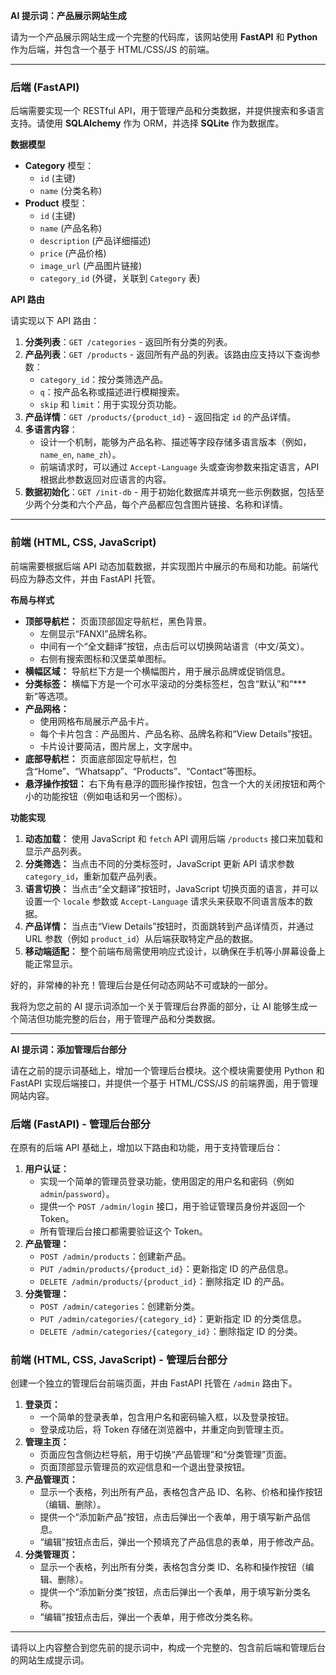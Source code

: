 **AI 提示词：产品展示网站生成**

请为一个产品展示网站生成一个完整的代码库，该网站使用 **FastAPI** 和 **Python** 作为后端，并包含一个基于 HTML/CSS/JS 的前端。

---

### **后端 (FastAPI)**

后端需要实现一个 RESTful API，用于管理产品和分类数据，并提供搜索和多语言支持。请使用 **SQLAlchemy** 作为 ORM，并选择 **SQLite** 作为数据库。

**数据模型**

* **Category** 模型：
    * `id` (主键)
    * `name` (分类名称)
* **Product** 模型：
    * `id` (主键)
    * `name` (产品名称)
    * `description` (产品详细描述)
    * `price` (产品价格)
    * `image_url` (产品图片链接)
    * `category_id` (外键，关联到 `Category` 表)

**API 路由**

请实现以下 API 路由：
1.  **分类列表**：`GET /categories` - 返回所有分类的列表。
2.  **产品列表**：`GET /products` - 返回所有产品的列表。该路由应支持以下查询参数：
    * `category_id`：按分类筛选产品。
    * `q`：按产品名称或描述进行模糊搜索。
    * `skip` 和 `limit`：用于实现分页功能。
3.  **产品详情**：`GET /products/{product_id}` - 返回指定 `id` 的产品详情。
4.  **多语言内容**：
    * 设计一个机制，能够为产品名称、描述等字段存储多语言版本（例如，`name_en`, `name_zh`）。
    * 前端请求时，可以通过 `Accept-Language` 头或查询参数来指定语言，API 根据此参数返回对应语言的内容。
5.  **数据初始化**：`GET /init-db` - 用于初始化数据库并填充一些示例数据，包括至少两个分类和六个产品，每个产品都应包含图片链接、名称和详情。

---

### **前端 (HTML, CSS, JavaScript)**

前端需要根据后端 API 动态加载数据，并实现图片中展示的布局和功能。前端代码应为静态文件，并由 FastAPI 托管。

**布局与样式**

* **顶部导航栏：** 页面顶部固定导航栏，黑色背景。
    * 左侧显示“FANXI”品牌名称。
    * 中间有一个“全文翻译”按钮，点击后可以切换网站语言（中文/英文）。
    * 右侧有搜索图标和汉堡菜单图标。
* **横幅区域：** 导航栏下方是一个横幅图片，用于展示品牌或促销信息。
* **分类标签：** 横幅下方是一个可水平滚动的分类标签栏，包含“默认”和“*** 新”等选项。
* **产品网格：**
    * 使用网格布局展示产品卡片。
    * 每个卡片包含：产品图片、产品名称、品牌名称和“View Details”按钮。
    * 卡片设计要简洁，图片居上，文字居中。
* **底部导航栏：** 页面底部固定导航栏，包含“Home”、“Whatsapp”、“Products”、“Contact”等图标。
* **悬浮操作按钮：** 右下角有悬浮的圆形操作按钮，包含一个大的关闭按钮和两个小的功能按钮（例如电话和另一个图标）。

**功能实现**

1.  **动态加载：** 使用 JavaScript 和 `fetch` API 调用后端 `/products` 接口来加载和显示产品列表。
2.  **分类筛选：** 当点击不同的分类标签时，JavaScript 更新 API 请求参数 `category_id`，重新加载产品列表。
3.  **语言切换：** 当点击“全文翻译”按钮时，JavaScript 切换页面的语言，并可以设置一个 `locale` 参数或 `Accept-Language` 请求头来获取不同语言版本的数据。
4.  **产品详情：** 当点击“View Details”按钮时，页面跳转到产品详情页，并通过 URL 参数（例如 `product_id`）从后端获取特定产品的数据。
5.  **移动端适配：** 整个前端布局需使用响应式设计，以确保在手机等小屏幕设备上能正常显示。


好的，非常棒的补充！管理后台是任何动态网站不可或缺的一部分。

我将为您之前的 AI 提示词添加一个关于管理后台界面的部分，让 AI 能够生成一个简洁但功能完整的后台，用于管理产品和分类数据。

---

**AI 提示词：添加管理后台部分**

请在之前的提示词基础上，增加一个管理后台模块。这个模块需要使用 Python 和 FastAPI 实现后端接口，并提供一个基于 HTML/CSS/JS 的前端界面，用于管理网站内容。

### **后端 (FastAPI) - 管理后台部分**

在原有的后端 API 基础上，增加以下路由和功能，用于支持管理后台：

1.  **用户认证：**
    * 实现一个简单的管理员登录功能，使用固定的用户名和密码（例如 `admin`/`password`）。
    * 提供一个 `POST /admin/login` 接口，用于验证管理员身份并返回一个 Token。
    * 所有管理后台接口都需要验证这个 Token。
2.  **产品管理：**
    * `POST /admin/products`：创建新产品。
    * `PUT /admin/products/{product_id}`：更新指定 ID 的产品信息。
    * `DELETE /admin/products/{product_id}`：删除指定 ID 的产品。
3.  **分类管理：**
    * `POST /admin/categories`：创建新分类。
    * `PUT /admin/categories/{category_id}`：更新指定 ID 的分类信息。
    * `DELETE /admin/categories/{category_id}`：删除指定 ID 的分类。

### **前端 (HTML, CSS, JavaScript) - 管理后台部分**

创建一个独立的管理后台前端页面，并由 FastAPI 托管在 `/admin` 路由下。

1.  **登录页：**
    * 一个简单的登录表单，包含用户名和密码输入框，以及登录按钮。
    * 登录成功后，将 Token 存储在浏览器中，并重定向到管理主页。
2.  **管理主页：**
    * 页面应包含侧边栏导航，用于切换“产品管理”和“分类管理”页面。
    * 页面顶部显示管理员的欢迎信息和一个退出登录按钮。
3.  **产品管理页：**
    * 显示一个表格，列出所有产品，表格包含产品 ID、名称、价格和操作按钮（编辑、删除）。
    * 提供一个“添加新产品”按钮，点击后弹出一个表单，用于填写新产品信息。
    * “编辑”按钮点击后，弹出一个预填充了产品信息的表单，用于修改产品。
4.  **分类管理页：**
    * 显示一个表格，列出所有分类，表格包含分类 ID、名称和操作按钮（编辑、删除）。
    * 提供一个“添加新分类”按钮，点击后弹出一个表单，用于填写新分类名称。
    * “编辑”按钮点击后，弹出一个表单，用于修改分类名称。

---

请将以上内容整合到您先前的提示词中，构成一个完整的、包含前后端和管理后台的网站生成提示词。